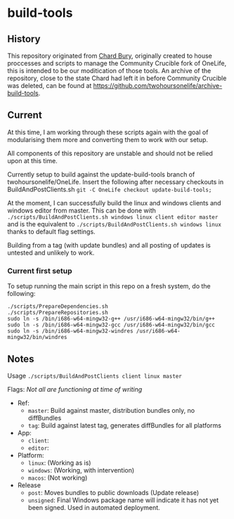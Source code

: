 # build-tools

## History
This repository originated from [Chard Bury](https://github.com/chardbury), originally created to house proccesses and scripts to manage the Community Crucible fork of OneLife, this is intended to be our moditication of those tools. An archive of the repository, close to the state Chard had left it in before Community Crucible was deleted, can be found at https://github.com/twohoursonelife/archive-build-tools.

## Current
At this time, I am working through these scripts again with the goal of modularising them more and converting them to work with our setup.

All components of this repository are unstable and should not be relied upon at this time.

Currently setup to build against the update-build-tools branch of twohoursonelife/OneLife. Insert the following after necessary checkouts in BuildAndPostClients.sh
`git -C OneLife checkout update-build-tools;`

At the moment, I can successfully build the linux and windows clients and windows editor from master.
This can be done with `./scripts/BuildAndPostClients.sh windows linux client editor master` and is the equivalent to `./scripts/BuildAndPostClients.sh windows linux` thanks to default flag settings.

Building from a tag (with update bundles) and all posting of updates is untested and unlikely to work.

### Current first setup
To setup running the main script in this repo on a fresh system, do the following:
```
./scripts/PrepareDependencies.sh
./scripts/PrepareRepositories.sh
sudo ln -s /bin/i686-w64-mingw32-g++ /usr/i686-w64-mingw32/bin/g++
sudo ln -s /bin/i686-w64-mingw32-gcc /usr/i686-w64-mingw32/bin/gcc
sudo ln -s /bin/i686-w64-mingw32-windres /usr/i686-w64-mingw32/bin/windres
```

## Notes
Usage `./scripts/BuildAndPostClients client linux master`

Flags: *Not all are functioning at time of writing*
- Ref:
  - `master`: Build against master, distribution bundles only, no diffBundles
  - `tag`: Build against latest tag, generates diffBundles for all platforms
- App:
  - `client`:
  - `editor`:
- Platform:
  - `linux`: (Working as is)
  - `windows`: (Working, with intervention)
  - `macos`: (Not working)
- Release
  - `post`: Moves bundles to public downloads (Update release)
  - `unsigned`: Final Windows package name will indicate it has not yet been signed. Used in automated deployment.
